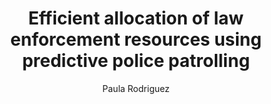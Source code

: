 ---
paperId: 70
author: Paula Rodriguez
publicationauthor: Rodriguez, P.
title: Efficient allocation of law enforcement resources using predictive police patrolling
pitch: https://slideslive.com/38922598/efficient-allocation-of-law-enforcement-resources-using-predictive-police-patrolling?ref=folder-78029
pdf: Oral_Rodriguez_Paula.pdf
poster: --
alt: --
type: Oral
topic: Applications
link: https://research.latinxinai.org/papers/neurips/2019/pdf/Oral_Rodriguez_Paula.pdf
conference: neurips
year: 2019
tags: neurips-2019-op
location: Vancouver, Canada
---